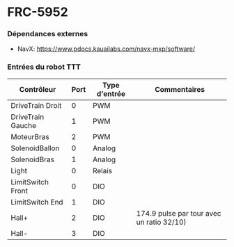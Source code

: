 # FRC-5952

### Dépendances externes

* NavX: https://www.pdocs.kauailabs.com/navx-mxp/software/

### Entrées du robot TTT
Contrôleur | Port | Type d'entrée | Commentaires
--- | --- | --- | ---
DriveTrain Droit | 0 | PWM |
DriveTrain Gauche | 1 | PWM |
MoteurBras | 2 | PWM |
SolenoidBallon | 0 | Analog |
SolenoidBras | 1 | Analog |
Light | 0 | Relais |
LimitSwitch Front | 0 | DIO |
LimitSwitch End | 1 | DIO |
Hall+ | 2 | DIO | 174.9 pulse par tour avec un ratio 32/10)
Hall- | 3 | DIO |
